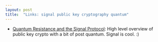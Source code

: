 ```yaml
---
layout: post
title:  "Links: signal public key cryptography quantum"
---
```


* [Quantum Resistance and the Signal Protocol](https://signal.org/blog/pqxdh/): High level overview of public key crypto with a bit of post quantum. Signal is cool. :)